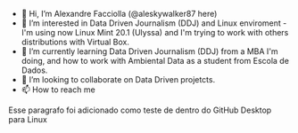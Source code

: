 - 👋 Hi, I’m Alexandre Facciolla (@aleskywalker87 here)
- 👀 I’m interested in Data Driven Journalism (DDJ) and Linux enviroment - I'm using now Linux Mint 20.1 (Ulyssa) and I'm trying to work with others distributions with Virtual Box.
- 🌱 I’m currently learning Data Driven Journalism (DDJ) from a MBA I'm doing, and how to work with Ambiental Data as a student from Escola de Dados.
- 💞️ I’m looking to collaborate on Data Driven projetcts.
- 📫 How to reach me 

<!---
aleskywalker87/aleskywalker87 is a ✨ special ✨ repository because its `README.md` (this file) appears on your GitHub profile.
You can click the Preview link to take a look at your changes.
--->
<p> Esse paragrafo foi adicionado como teste de dentro do GitHub Desktop para Linux </p>